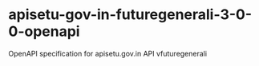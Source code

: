 # apisetu-gov-in-futuregenerali-3-0-0-openapi
OpenAPI specification for apisetu.gov.in API vfuturegenerali
